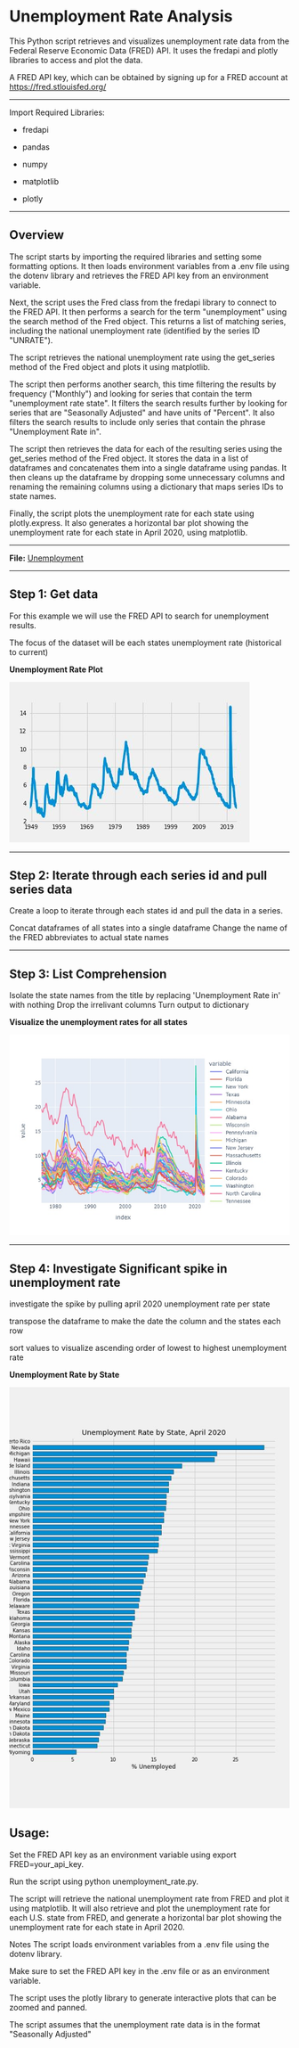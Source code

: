 # Unemployment Rate Analysis
This Python script retrieves and visualizes unemployment rate data from the Federal Reserve Economic Data (FRED) API. It uses the fredapi and plotly libraries to access and plot the data.

A FRED API key, which can be obtained by signing up for a FRED account at https://fred.stlouisfed.org/

---

Import Required Libraries:

- fredapi

- pandas

- numpy

- matplotlib

- plotly

---

## Overview

The script starts by importing the required libraries and setting some formatting options. It then loads environment variables from a .env file using the dotenv library and retrieves the FRED API key from an environment variable.

Next, the script uses the Fred class from the fredapi library to connect to the FRED API. It then performs a search for the term "unemployment" using the search method of the Fred object. This returns a list of matching series, including the national unemployment rate (identified by the series ID "UNRATE").

The script retrieves the national unemployment rate using the get_series method of the Fred object and plots it using matplotlib.

The script then performs another search, this time filtering the results by frequency ("Monthly") and looking for series that contain the term "unemployment rate state". It filters the search results further by looking for series that are "Seasonally Adjusted" and have units of "Percent". It also filters the search results to include only series that contain the phrase "Unemployment Rate in".

The script then retrieves the data for each of the resulting series using the get_series method of the Fred object. It stores the data in a list of dataframes and concatenates them into a single dataframe using pandas. It then cleans up the dataframe by dropping some unnecessary columns and renaming the remaining columns using a dictionary that maps series IDs to state names.

Finally, the script plots the unemployment rate for each state using plotly.express. It also generates a horizontal bar plot showing the unemployment rate for each state in April 2020, using matplotlib.


---

**File:** [Unemployment](Unemployment.ipynb)

---

## Step 1: Get data

For this example we will use the FRED API to search for unemployment results.

The focus of the dataset will be each states unemployment rate (historical to current)

**Unemployment Rate Plot**

![Unemployment Rate Plot](./Images/UnemploymentRate.jpg)

---

## Step 2: Iterate through each series id and pull series data

Create a loop to iterate through each states id and pull the data in a series. 

Concat dataframes of all states into a single dataframe
Change the name of the FRED abbreviates to actual state names

---

## Step 3: List Comprehension
Isolate the state names from the title by replacing 'Unemployment Rate in' with nothing
Drop the irrelivant columns
Turn output to dictionary

**Visualize the unemployment rates for all states**

![Visualize the unemployment rates for all states](./Images/UnemploymentResults.jpg)

---

## Step 4: Investigate Significant spike in unemployment rate  


investigate the spike by pulling april 2020 unemployment rate per state

transpose the dataframe to make the date the column and the states each row

sort values to visualize ascending order of lowest to highest unemployment rate

**Unemployment Rate by State**

![Unemployment Rate by State](./Images/UnemploymentRateByState.jpg)



## Usage:

Set the FRED API key as an environment variable using export FRED=your_api_key.

Run the script using python unemployment_rate.py.

The script will retrieve the national unemployment rate from FRED and plot it using matplotlib. It will also retrieve and plot the unemployment rate 
for each U.S. state from FRED, and generate a horizontal bar plot showing the unemployment rate for each state in April 2020.

Notes
The script loads environment variables from a .env file using the dotenv library. 

Make sure to set the FRED API key in the .env file or as an environment variable.

The script uses the plotly library to generate interactive plots that can be zoomed and panned.

The script assumes that the unemployment rate data is in the format "Seasonally Adjusted"



